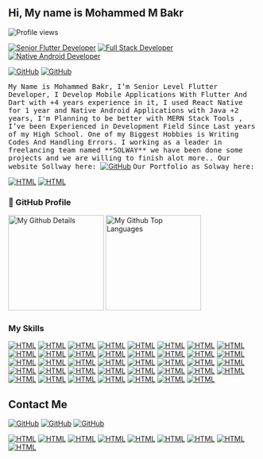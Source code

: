 ## Hi, My name is Mohammed M Bakr

![Profile views](https://gpvc.arturio.dev/mahammadbakr)


<a href="#"><img alt="Senior Flutter Developer" src="https://img.shields.io/badge/Senior-Flutter%20Developer-blue"></a>
<a href="#"><img alt="Full Stack Developer" src="https://img.shields.io/badge/Full-Stack%20Developer-lightgrey"></a>  <a href="#"><img alt="Native Android Developer" src="https://img.shields.io/badge/Native-Java%20Developer-red"></a>  
	

<a href="#"><img alt="GitHub" src="https://img.shields.io/badge/Founder-At Solway Software-yellow"></a> <a href="#"><img alt="GitHub" src="https://img.shields.io/badge/Full Stack Developer-At Lezzoo-red"></a>


<samp>
My Name is Mohammed Bakr, I’m Senior Level Flutter Developer, I Develop Mobile Applications With Flutter And Dart with +4 years experience in it, I used React Native for 1 year and Native Android Applications with Java +2 years, I'm Planning to be better with MERN Stack Tools , I’ve been Experienced in Development Field Since Last years of my High School. One of my Biggest Hobbies is Writing Codes And Handling Errors.
</samp>



<samp>
I working as a leader in freelancing team named **SOLWAY** we have been done some projects and we are willing to finish alot more..
</samp>



<samp>
Our website Sollway here:
	
</samp>
<a href="https://www.sol-way.com"><img alt="GitHub" src="https://img.shields.io/badge/Website-Solway Software-yellow"></a>



<samp>
Our Portfolio as Solway here:
</samp>

<p>
    <a href="https://play.google.com/store/apps/dev?id=6938212442942084615"><img alt="HTML" src="https://img.shields.io/badge/Google_Play-414141?style=for-the-badge&logo=google-play&logoColor=white"></a>
    <a href="https://play.google.com/store/apps/dev?id=6938212442942084615"><img alt="HTML" src="https://img.shields.io/badge/App_Store-0D96F6?style=for-the-badge&logo=app-store&logoColor=white"></a>
</p>


### 📕 GitHub Profile
<img alt="My Github Details" src="https://github-readme-stats.vercel.app/api?username=mahammadbakr&show_icons=true&count_private=true&theme=react&hide_border=true&bg_color=1F222E&title_color=F85D7F&icon_color=F8D866" height="192px"/>
  <img alt="My Github Top Languages" src="https://github-readme-stats.vercel.app/api/top-langs/?username=mahammadbakr&langs_count=8&layout=compact&theme=react&hide_border=true&bg_color=1F222E&title_color=F85D7F&icon_color=F8D866" height="192px"/>



### My Skills
<p>
    <a href="#"><img alt="HTML" src="https://img.shields.io/badge/HTML-239120?style=for-the-badge&logo=html5&logoColor=white"></a>
    <a href="#"><img alt="HTML" src="https://img.shields.io/badge/HTML5-E34F26?style=for-the-badge&logo=html5&logoColor=white"></a>
    <a href="#"><img alt="HTML" src="https://img.shields.io/badge/CSS-239120?&style=for-the-badge&logo=css3&logoColor=white"></a>
    <a href="#"><img alt="HTML" src="https://img.shields.io/badge/CSS3-1572B6?style=for-the-badge&logo=css3&logoColor=white"></a>
    <a href="#"><img alt="HTML" src="https://img.shields.io/badge/JavaScript-323330?style=for-the-badge&logo=javascript&logoColor=F7DF1E"></a>
    <a href="#"><img alt="HTML" src="https://img.shields.io/badge/Node.js-43853D?style=for-the-badge&logo=node.js&logoColor=white"></a>
    <a href="#"><img alt="HTML" src="https://img.shields.io/badge/Express.js-404D59?style=for-the-badge"></a>
    <a href="#"><img alt="HTML" src="https://img.shields.io/badge/C%2B%2B-00599C?style=for-the-badge&logo=c%2B%2B&logoColor=white"></a>
    <a href="#"><img alt="HTML" src="https://img.shields.io/badge/Java-ED8B00?style=for-the-badge&logo=java&logoColor=white"></a>
    <a href="#"><img alt="HTML" src="https://img.shields.io/badge/Spring-6DB33F?style=for-the-badge&logo=spring&logoColor=white"></a>
    <a href="#"><img alt="HTML" src="https://img.shields.io/badge/Kotlin-0095D5?&style=for-the-badge&logo=kotlin&logoColor=white"></a>
    <a href="#"><img alt="HTML" src="https://img.shields.io/badge/Dart-0175C2?style=for-the-badge&logo=dart&logoColor=white"></a>
    <a href="#"><img alt="HTML" src="https://img.shields.io/badge/Flutter-02569B?style=for-the-badge&logo=flutter&logoColor=white"></a>
    <a href="#"><img alt="HTML" src="https://img.shields.io/badge/React-20232A?style=for-the-badge&logo=react&logoColor=61DAFB"></a>
    <a href="#"><img alt="HTML" src="https://img.shields.io/badge/React_Native-20232A?style=for-the-badge&logo=react&logoColor=61DAFB"></a>
    <a href="#"><img alt="HTML" src="https://img.shields.io/badge/Tailwind_CSS-38B2AC?style=for-the-badge&logo=tailwind-css&logoColor=white"></a>
    <a href="#"><img alt="HTML" src="https://img.shields.io/badge/Bootstrap-563D7C?style=for-the-badge&logo=bootstrap&logoColor=white"></a>
    <a href="#"><img alt="HTML" src="https://img.shields.io/badge/Material--UI-0081CB?style=for-the-badge&logo=material-ui&logoColor=white"></a>
    <a href="#"><img alt="HTML" src="https://img.shields.io/badge/Redux-593D88?style=for-the-badge&logo=redux&logoColor=white"></a>
    <a href="#"><img alt="HTML" src="https://img.shields.io/badge/MySQL-00000F?style=for-the-badge&logo=mysql&logoColor=white"></a>
    <a href="#"><img alt="HTML" src="https://img.shields.io/badge/MongoDB-4EA94B?style=for-the-badge&logo=mongodb&logoColor=white"></a>
    <a href="#"><img alt="HTML" src="https://img.shields.io/badge/SQLite-07405E?style=for-the-badge&logo=sqlite&logoColor=white"></a>
    <a href="#"><img alt="HTML" src="https://img.shields.io/badge/Google_Cloud-4285F4?style=for-the-badge&logo=google-cloud&logoColor=white"></a>
    <a href="#"><img alt="HTML" src="https://img.shields.io/badge/Amazon_AWS-232F3E?style=for-the-badge&logo=amazon-aws&logoColor=white"></a>
    <a href="#"><img alt="HTML" src="https://img.shields.io/badge/Heroku-430098?style=for-the-badge&logo=heroku&logoColor=white"></a>
    <a href="#"><img alt="HTML" src="https://img.shields.io/badge/Microsoft_Azure-0089D6?style=for-the-badge&logo=microsoft-azure&logoColor=white"></a>
    <a href="#"><img alt="HTML" src="https://badgen.net/badge/icon/github?icon=github&label"></a>
    <a href="#"><img alt="HTML" src="https://badgen.net/badge/icon/gitlab?icon=gitlab&label"></a>
    <a href="#"><img alt="HTML" src="https://badgen.net/badge/icon/git?icon=git&label"></a>
    <a href="#"><img alt="HTML" src="https://badgen.net/badge/icon/graphql?icon=graphql&label"></a>
    <a href="#"><img alt="HTML" src="https://badgen.net/badge/icon/docker?icon=docker&label"></a>
    <a href="#"><img alt="HTML" src="https://badgen.net/badge/icon/maven?icon=maven&label"></a>
    <a href="#"><img alt="HTML" src="https://badgen.net/badge/icon/npm?icon=npm&label"></a>
    <a href="#"><img alt="HTML" src="https://badgen.net/badge/icon/awesome?icon=awesome&label"></a>
    <a href="#"><img alt="HTML" src="https://badgen.net/badge/icon/atom?icon=atom&label"></a>
    <a href="#"><img alt="HTML" src="https://badgen.net/badge/icon/deepscan?icon=deepscan&label"></a>
    <a href="#"><img alt="HTML" src="https://badgen.net/badge/icon/terminal?icon=terminal&label"></a>
    <a href="#"><img alt="HTML" src="https://badgen.net/badge/icon/postgresql?icon=postgresql&label"></a>
    <a href="#"><img alt="HTML" src="https://badgen.net/badge/icon/cocoapods?icon=cocoapods&label"></a>
</p>



## Contact Me

<a href="#"><img alt="GitHub" src="https://img.shields.io/badge/Email -mahammadbakr77@gmail.com-white"></a>
<a href="#"><img alt="GitHub" src="https://img.shields.io/badge/Phone 1-+964 750 228 9291-white"></a>
<a href="#"><img alt="GitHub" src="https://img.shields.io/badge/Phone 2-+964 773 085 1276-white"></a>

<p>
     <a href="https://wa.me/+964-(750)2289291"><img alt="HTML" src="https://img.shields.io/badge/WhatsApp-25D366?style=for-the-badge&logo=whatsapp&logoColor=white"></a>
     <a href="https://t.me/+9647502289291"><img alt="HTML" src="https://img.shields.io/badge/Telegram-2CA5E0?style=for-the-badge&logo=telegram&logoColor=white"></a>
     <a href="https://m.me/mahammad.bakr"><img alt="HTML" src="https://img.shields.io/badge/Messenger-00B2FF?style=for-the-badge&logo=messenger&logoColor=white"></a>
     <a href="#"><img alt="HTML" src="https://img.shields.io/badge/Gmail-D14836?style=for-the-badge&logo=gmail&logoColor=white"></a>
     <a href="https://www.facebook.com/mahammad.bakr/"><img alt="HTML" src="https://img.shields.io/badge/Facebook-1877F2?style=for-the-badge&logo=facebook&logoColor=white"></a>
     <a href="https://www.instagram.com/mahammad.bakr/"><img alt="HTML" src="https://img.shields.io/badge/Instagram-E4405F?style=for-the-badge&logo=instagram&logoColor=white"></a>
     <a href="https://www.linkedin.com/in/mohammedbakr77/"><img alt="HTML" src="https://img.shields.io/badge/LinkedIn-0077B5?style=for-the-badge&logo=linkedin&logoColor=white"></a>
     <a href="#"><img alt="HTML" src="https://img.shields.io/badge/GitHub-100000?style=for-the-badge&logo=github&logoColor=white"></a>
     <a href="https://gitlab.com/mahammadbakr77"><img alt="HTML" src="https://img.shields.io/badge/GitLab-330F63?style=for-the-badge&logo=gitlab&logoColor=white"></a>


</p>


